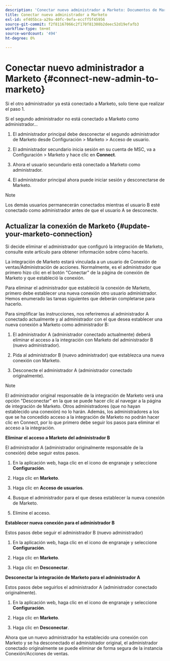 ```yaml
---
description: 'Conectar nuevo administrador a Marketo: Documentos de Marketo: Documentación del producto'
title: Conectar nuevo administrador a Marketo
exl-id: ef405bca-a29a-40fc-9efa-eccff5f45956
source-git-commit: f2f81167066c2f170f81308b2deec52d19efafb3
workflow-type: tm+mt
source-wordcount: '494'
ht-degree: 0%

---
```


# Conectar nuevo administrador a Marketo {#connect-new-admin-to-marketo}

Si el otro administrador ya está conectado a Marketo, solo tiene que realizar el paso 1.

Si el segundo administrador no está conectado a Marketo como administrador...

1. El administrador principal debe desconectar el segundo administrador de Marketo desde Configuración > Marketo > Acceso de usuario.

1. El administrador secundario inicia sesión en su cuenta de MSC, va a Configuración > Marketo y hace clic en **Connect**.

1. Ahora el usuario secundario está conectado a Marketo como administrador.

1. El administrador principal ahora puede iniciar sesión y desconectarse de Marketo.

>[!NOTE]
>
>Los demás usuarios permanecerán conectados mientras el usuario B esté conectado como administrador antes de que el usuario A se desconecte.

## Actualizar la conexión de Marketo {#update-your-marketo-connection}

Si decide eliminar el administrador que configuró la integración de Marketo, consulte este artículo para obtener información sobre cómo hacerlo.

La integración de Marketo estará vinculada a un usuario de Conexión de ventas/Administración de acciones. Normalmente, es el administrador que primero hizo clic en el botón &quot;Conectar&quot; de la página de conexión de Marketo y que estableció la conexión.

Para eliminar el administrador que estableció la conexión de Marketo, primero debe establecer una nueva conexión otro usuario administrador. Hemos enumerado las tareas siguientes que deberán completarse para hacerlo.

Para simplificar las instrucciones, nos referiremos al administrador A conectado actualmente y al administrador con el que desea establecer una nueva conexión a Marketo como administrador B:

1. El administrador A (administrador conectado actualmente) deberá eliminar el acceso a la integración con Marketo del administrador B (nuevo administrador).

1. Pida al administrador B (nuevo administrador) que establezca una nueva conexión con Marketo.

1. Desconecte el administrador A (administrador conectado originalmente).

>[!NOTE]
>
>El administrador original responsable de la integración de Marketo verá una opción &quot;Desconectar&quot; en la que se puede hacer clic al navegar a la página de integración de Marketo. Otros administradores (que no hayan establecido una conexión) no lo harán. Además, los administradores a los que se ha concedido acceso a la integración de Marketo no podrán hacer clic en Connect, por lo que primero debe seguir los pasos para eliminar el acceso a la integración.

**Eliminar el acceso a Marketo del administrador B**

El administrador A (administrador originalmente responsable de la conexión) debe seguir estos pasos.

1. En la aplicación web, haga clic en el icono de engranaje y seleccione **Configuración**.

1. Haga clic en **Marketo**.

1. Haga clic en **Acceso de usuarios**.

1. Busque el administrador para el que desea establecer la nueva conexión de Marketo.

1. Elimine el acceso.

**Establecer nueva conexión para el administrador B**

Estos pasos debe seguir el administrador B (nuevo administrador)

1. En la aplicación web, haga clic en el icono de engranaje y seleccione **Configuración**.

1. Haga clic en **Marketo**.

1. Haga clic en **Desconectar**.

**Desconectar la integración de Marketo para el administrador A**

Estos pasos debe seguirlos el administrador A (administrador conectado originalmente).

1. En la aplicación web, haga clic en el icono de engranaje y seleccione **Configuración**.

1. Haga clic en **Marketo**.

1. Haga clic en **Desconectar**.

Ahora que un nuevo administrador ha establecido una conexión con Marketo y se ha desconectado el administrador original, el administrador conectado originalmente se puede eliminar de forma segura de la instancia Conexión/Acciones de ventas.
